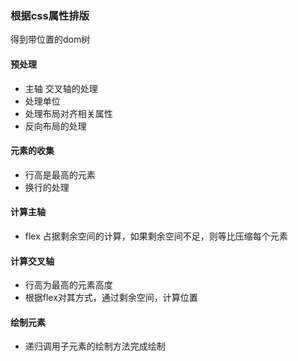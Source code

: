 ### 根据css属性排版
得到带位置的dom树

#### 预处理
+ 主轴 交叉轴的处理
+ 处理单位
+ 处理布局对齐相关属性
+ 反向布局的处理

#### 元素的收集
+ 行高是最高的元素
+ 换行的处理

#### 计算主轴
+ flex 占据剩余空间的计算，如果剩余空间不足，则等比压缩每个元素

#### 计算交叉轴
+ 行高为最高的元素高度
+ 根据flex对其方式，通过剩余空间，计算位置

#### 绘制元素
+ 递归调用子元素的绘制方法完成绘制